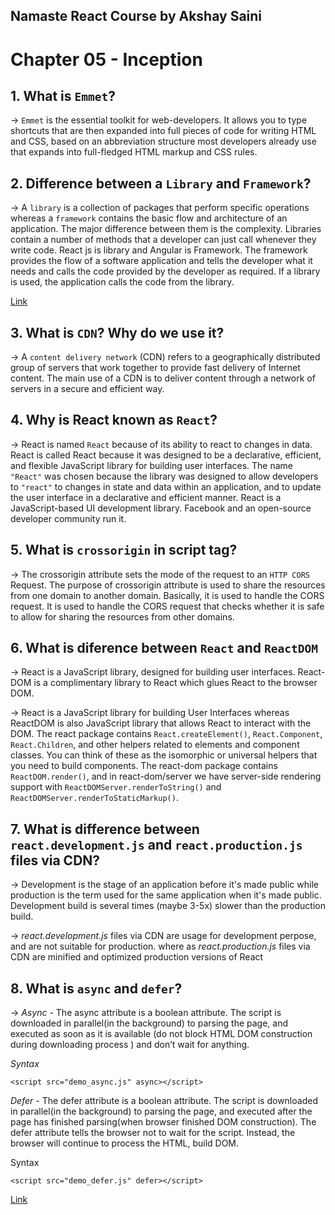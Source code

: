 ## Namaste React Course by Akshay Saini

# Chapter 05 - Inception

## 1. What is `Emmet`?

-> `Emmet` is the essential toolkit for web-developers. It allows you to type shortcuts that are then expanded into full pieces of code for writing HTML and CSS, based on an abbreviation structure most developers already use that expands into full-fledged HTML markup and CSS rules.

## 2. Difference between a `Library` and `Framework`?

-> A `library` is a collection of packages that perform specific operations whereas a `framework` contains the basic flow and architecture of an application. The major difference between them is the complexity. Libraries contain a number of methods that a developer can just call whenever they write code. React js is library and Angular is Framework. The framework provides the flow of a software application and tells the developer what it needs and calls the code provided by the developer as required. If a library is used, the application calls the code from the library.

[Link](https://www.freecodecamp.org/news/the-difference-between-a-framework-and-a-library-bd133054023f/ "Blog link")

## 3. What is `CDN`? Why do we use it?

-> A `content delivery network` (CDN) refers to a geographically distributed group of servers that work together to provide fast delivery of Internet content. The main use of a CDN is to deliver content through a network of servers in a secure and efficient way.

## 4. Why is React known as `React`?

-> React is named `React` because of its ability to react to changes in data. React is called React because it was designed to be a declarative, efficient, and flexible JavaScript library for building user interfaces. The name `"React"` was chosen because the library was designed to allow developers to `"react"` to changes in state and data within an application, and to update the user interface in a declarative and efficient manner. React is a JavaScript-based UI development library. Facebook and an open-source developer community run it.

## 5. What is `crossorigin` in script tag?

-> The crossorigin attribute sets the mode of the request to an `HTTP CORS` Request. The purpose of crossorigin attribute is used to share the resources from one domain to another domain. Basically, it is used to handle the CORS request. It is used to handle the CORS request that checks whether it is safe to allow for sharing the resources from other domains.

## 6. What is diference between `React` and `ReactDOM`

-> React is a JavaScript library, designed for building user interfaces.
React-DOM is a complimentary library to React which glues React to the browser DOM.

-> React is a JavaScript library for building User Interfaces whereas ReactDOM is also JavaScript library that allows React to interact with the DOM. The react package contains `React.createElement()`, `React.Component`, `React.Children`, and other helpers related to elements and component classes. You can think of these as the isomorphic or universal helpers that you need to build components. The react-dom package contains `ReactDOM.render()`, and in react-dom/server we have server-side rendering support with `ReactDOMServer.renderToString()` and `ReactDOMServer.renderToStaticMarkup()`.

## 7. What is difference between `react.development.js` and `react.production.js` files via CDN?

-> Development is the stage of an application before it's made public while production is the term used for the same application when it's made public. Development build is several times (maybe 3-5x) slower than the production build.

-> _react.development.js_ files via CDN are usage for development perpose, and are not suitable for production.
where as _react.production.js_ files via CDN are minified and optimized production versions of React

## 8. What is `async` and `defer`?

-> _Async_ - The async attribute is a boolean attribute. The script is downloaded in parallel(in the background) to parsing the page, and executed as soon as it is available (do not block HTML DOM construction during downloading process ) and don’t wait for anything.

_Syntax_

```
<script src="demo_async.js" async></script>
```

_Defer_ - The defer attribute is a boolean attribute. The script is downloaded in parallel(in the background) to parsing the page, and executed after the page has finished parsing(when browser finished DOM construction). The defer attribute tells the browser not to wait for the script. Instead, the browser will continue to process the HTML, build DOM.

Syntax

```
<script src="demo_defer.js" defer></script>
```

[Link](https://javascript.info/script-async-defer "useful")
